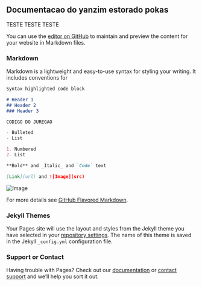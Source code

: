 ## Documentacao do yanzim estorado pokas

TESTE TESTE TESTE

You can use the [editor on GitHub](https://github.com/yandiaszup/yandiaszup.github.io/edit/master/index.md) to maintain and preview the content for your website in Markdown files.

### Markdown

Markdown is a lightweight and easy-to-use syntax for styling your writing. It includes conventions for

```markdown
Syntax highlighted code block

# Header 1
## Header 2
### Header 3

CODIGO DO JUREGAO

- Bulleted
- List

1. Numbered
2. List

**Bold** and _Italic_ and `Code` text

[Link](url) and ![Image](src)
```
![Image](https://encrypted-tbn0.gstatic.com/images?q=tbn%3AANd9GcR0JwydMlR7Sz_F7eot8xRsZd7JwX6lJX3SKdoUfISI9IB5TA72)

For more details see [GitHub Flavored Markdown](https://guides.github.com/features/mastering-markdown/).

### Jekyll Themes

Your Pages site will use the layout and styles from the Jekyll theme you have selected in your [repository settings](https://github.com/yandiaszup/yandiaszup.github.io/settings). The name of this theme is saved in the Jekyll `_config.yml` configuration file.

### Support or Contact

Having trouble with Pages? Check out our [documentation](https://help.github.com/categories/github-pages-basics/) or [contact support](https://github.com/contact) and we’ll help you sort it out.
